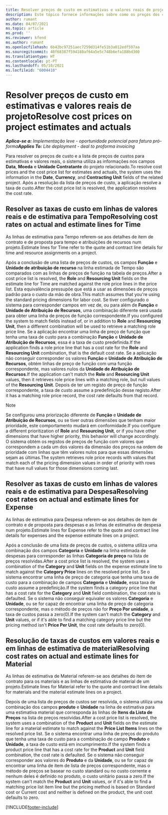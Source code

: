 ```yaml
---
title: Resolver preços de custo em estimativas e valores reais de projeto
description: Este tópico fornece informações sobre como os preços dos custos nas estimativas dos projetos e nos valores reais são resolvidos.
author: rumant
ms.date: 04/07/2021
ms.topic: article
ms.prod: ''
ms.reviewer: kfend
ms.author: rumant
ms.openlocfilehash: 6b42bc97251aec7259d314fe51b3a012edf597aa
ms.sourcegitcommit: 40f68387f594180af64a5e5c748b6efa188bd300
ms.translationtype: HT
ms.contentlocale: pt-PT
ms.lasthandoff: 05/10/2021
ms.locfileid: "6004410"
---
```

# <a name="resolve-cost-prices-on-project-estimates-and-actuals"></a><span data-ttu-id="b6c62-103">Resolver preços de custo em estimativas e valores reais de projeto</span><span class="sxs-lookup"><span data-stu-id="b6c62-103">Resolve cost prices on project estimates and actuals</span></span> 

<span data-ttu-id="b6c62-104">_**Aplica-se a:** Implementação leve - oportunidade potencial para fatura pró-forma_</span><span class="sxs-lookup"><span data-stu-id="b6c62-104">_**Applies To:** Lite deployment - deal to proforma invoicing_</span></span>

<span data-ttu-id="b6c62-105">Para resolver os preços de custo e a lista de preços de custos para estimativas e valores reais, o sistema utiliza as informações nos campos **Data**, **Moeda** e **Unidade Contratante** do projeto relacionado.</span><span class="sxs-lookup"><span data-stu-id="b6c62-105">To resolve cost prices and the cost price list for estimates and actuals, the system uses the information in the **Date**, **Currency**, and **Contracting Unit** fields of the related project.</span></span> <span data-ttu-id="b6c62-106">Após a resolução da lista de preços de custo, a aplicação resolve a taxa de custo.</span><span class="sxs-lookup"><span data-stu-id="b6c62-106">After the cost price list is resolved, the application resolves the cost rate.</span></span>

## <a name="resolving-cost-rates-on-actual-and-estimate-lines-for-time"></a><span data-ttu-id="b6c62-107">Resolver as taxas de custo em linhas de valores reais e de estimativa para Tempo</span><span class="sxs-lookup"><span data-stu-id="b6c62-107">Resolving cost rates on actual and estimate lines for Time</span></span>

<span data-ttu-id="b6c62-108">As linhas de estimativa para Tempo referem-se aos detalhes de item de contrato e de proposta para tempo e atribuições de recursos num projeto.</span><span class="sxs-lookup"><span data-stu-id="b6c62-108">Estimate lines for Time refer to the quote and contract line details for time and resource assignments on a project.</span></span>

<span data-ttu-id="b6c62-109">Após a conclusão de uma lista de preços de custos, os campos **Função** e **Unidade de atribuição de recurso** na linha estimada de Tempo são comparados com as linhas de preços de função na tabela de preços.</span><span class="sxs-lookup"><span data-stu-id="b6c62-109">After a cost price list is resolved, the **Role** and **Resourcing Unit** fields on the estimate line for Time are matched against the role price lines in the price list.</span></span> <span data-ttu-id="b6c62-110">Esta equivalência pressupõe que está a usar as dimensões de preços padrão para o custo da mão de obra.</span><span class="sxs-lookup"><span data-stu-id="b6c62-110">This match assumes that you're using the standard pricing dimensions for labor cost.</span></span> <span data-ttu-id="b6c62-111">Se tiver configurado o sistema para corresponder campos em vez de, ou para além de **Função** e **Unidade de Atribuição de Recursos**, uma combinação diferente será usada para obter uma linha de preços de função correspondente.</span><span class="sxs-lookup"><span data-stu-id="b6c62-111">If you configured the system to match fields instead of, or in addition to **Role** and **Resourcing Unit**, then a different combination will be used to retrieve a matching role price line.</span></span> <span data-ttu-id="b6c62-112">Se a aplicação encontrar uma linha de preço de função que tenha uma taxa de custo para a combinação **Função** e **Unidade de Atribuição de Recursos**, essa é a taxa de custo predefinida.</span><span class="sxs-lookup"><span data-stu-id="b6c62-112">If the application finds a role price line that has a cost rate for the **Role** and **Resourcing Unit** combination, that is the default cost rate.</span></span> <span data-ttu-id="b6c62-113">Se a aplicação não conseguir corresponder os valores **Função** e **Unidade de Atribuição de Recursos**, obtém linhas de preço de função com uma função correspondente, mas valores nulos da **Unidade de Atribuição de Recursos**.</span><span class="sxs-lookup"><span data-stu-id="b6c62-113">If the application can't match the **Role** and **Resourcing Unit** values, then it retrieves role price lines with a matching role, but null values of the **Resourcing Unit**.</span></span> <span data-ttu-id="b6c62-114">Depois de ter um registo de preço de função correspondente, a taxa de custo assume a predefinição desse registo.</span><span class="sxs-lookup"><span data-stu-id="b6c62-114">After it has a matching role price record, the cost rate defaults from that record.</span></span> 

> [!NOTE]
> <span data-ttu-id="b6c62-115">Se configurou uma priorização diferente de **Função** e **Unidade de Atribuição de Recursos**, ou se tiver outras dimensões que tenham maior prioridade, este comportamento mudará em conformidade.</span><span class="sxs-lookup"><span data-stu-id="b6c62-115">If you configure a different prioritization of **Role** and **Resourcing Unit**, or if you have other dimensions that have higher priority, this behavior will change accordingly.</span></span> <span data-ttu-id="b6c62-116">O sistema obtém os registos de preços de função com valores que correspondem a cada um dos valores da dimensão dos preços na ordem de prioridade com linhas que têm valores nulos para que essas dimensões sejam as últimas.</span><span class="sxs-lookup"><span data-stu-id="b6c62-116">The system retrieves role price records with values that match each of the pricing dimension values in order of priority with rows that have null values for those dimensions coming last.</span></span>

## <a name="resolving-cost-rates-on-actual-and-estimate-lines-for-expense"></a><span data-ttu-id="b6c62-117">Resolver as taxas de custo em linhas de valores reais e de estimativa para Despesa</span><span class="sxs-lookup"><span data-stu-id="b6c62-117">Resolving cost rates on actual and estimate lines for Expense</span></span>

<span data-ttu-id="b6c62-118">As linhas de estimativa para Despesa referem-se aos detalhes de item de contrato e de proposta para despesas e as linhas de estimativa de despesa num projeto.</span><span class="sxs-lookup"><span data-stu-id="b6c62-118">Estimate lines for Expense refer to the quote and contract line details for expenses and the expense estimate lines on a project.</span></span>

<span data-ttu-id="b6c62-119">Após a conclusão de uma lista de preços de custos, o sistema utiliza uma combinação dos campos **Categoria** e **Unidade** na linha estimada de despesas para corresponder às linhas **Categoria de preço** na lista de preços resolvidas.</span><span class="sxs-lookup"><span data-stu-id="b6c62-119">After a cost price list is resolved, the system uses a combination of the **Category** and **Unit** fields on the expense estimate line to match against the **Category Price** lines on the resolved price list.</span></span> <span data-ttu-id="b6c62-120">Se o sistema encontrar uma linha de preço de categoria que tenha uma taxa de custo para a combinação de campos **Categoria** e **Unidade**, essa taxa de custo assume a predefinição.</span><span class="sxs-lookup"><span data-stu-id="b6c62-120">If the system finds a category price line that has a cost rate for the **Category** and **Unit** field combination, the cost rate is defaulted.</span></span> <span data-ttu-id="b6c62-121">Se o sistema não conseguir equivaler os valores **Categoria** e **Unidade**, ou se for capaz de encontrar uma linha de preço de categoria correspondente, mas o método de preços não for **Preço Por unidade**, a taxa de custos passa a zero(0).</span><span class="sxs-lookup"><span data-stu-id="b6c62-121">If the system can't match the **Category** and **Unit** values, or if it's able to find a matching category price line but the pricing method isn't **Price Per Unit**, the cost rate defaults to zero(0).</span></span>

## <a name="resolving-cost-rates-on-actual-and-estimate-lines-for-material"></a><span data-ttu-id="b6c62-122">Resolução de taxas de custos em valores reais e em linhas de estimativa de material</span><span class="sxs-lookup"><span data-stu-id="b6c62-122">Resolving cost rates on actual and estimate lines for Material</span></span>

<span data-ttu-id="b6c62-123">As linhas de estimativa de Material referem-se aos detalhes do item de contrato para os materiais e as linhas de estimativa de material de um projeto.</span><span class="sxs-lookup"><span data-stu-id="b6c62-123">Estimate lines for Material refer to the quote and contract line details for materials and the material estimate lines on a project.</span></span>

<span data-ttu-id="b6c62-124">Depois de uma lista de preços de custos ser resolvida, o sistema utiliza uma combinação dos campos **produto** e **Unidade** na linha de estimativa para uma estimativa material que corresponda às linhas de **Itens da Lista de Preços** na lista de preços resolvidas.</span><span class="sxs-lookup"><span data-stu-id="b6c62-124">After a cost price list is resolved, the system uses a combination of the **Product** and **Unit** fields on the estimate line for a material estimate to match against the **Price List Items** lines on the resolved price list.</span></span> <span data-ttu-id="b6c62-125">Se o sistema encontrar uma linha de preços do produto que tenha uma taxa de custo para a combinação de campo **Produto** e **Unidade**, a taxa de custo está em incumprimento.</span><span class="sxs-lookup"><span data-stu-id="b6c62-125">If the system finds a product price line that has a cost rate for the **Product** and **Unit** field combination, the cost rate is defaulted.</span></span> <span data-ttu-id="b6c62-126">Se o sistema não conseguir corresponder aos valores do **Produto** e da **Unidade**, ou se for capaz de encontrar uma linha de item de lista de preços correspondente, mas o método de preços se basear no custo standard ou no custo corrente e nenhum deles é definido no produto, o custo unitário passa a zero.</span><span class="sxs-lookup"><span data-stu-id="b6c62-126">If the system can't match the **Product** and **Unit** values, or if it's able to find a matching price list item line but the pricing method is based on Standard cost or Current cost and neither is defined on the product, the unit cost defaults to zero.</span></span>


[!INCLUDE[footer-include](../../includes/footer-banner.md)]
